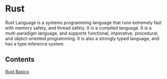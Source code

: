 # Rust 

Rust Language is a systems programming language that runs extremely fast with memory safety, and thread safety. It is a compiled language. It is a multi-paradigm language, and supports functional, imperative, procedural, and object-oriented programming. It is also a strongly typed language, and has a type inference system.

## Contents
[Rust Basics](rust_basics.md)